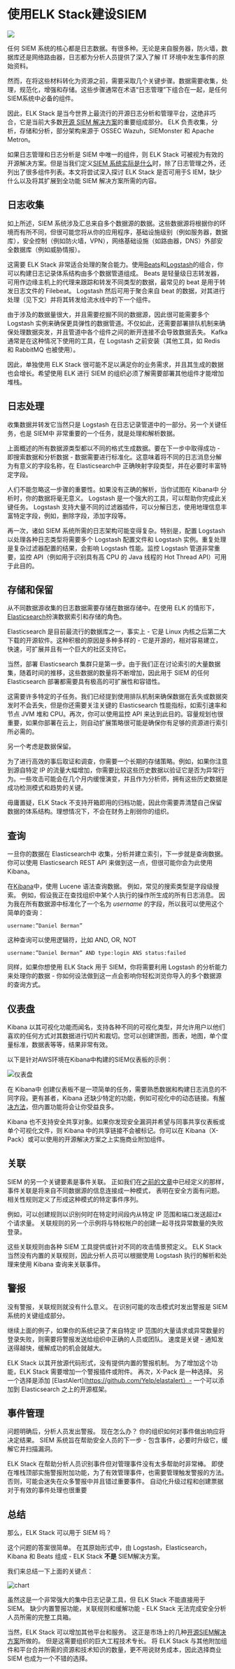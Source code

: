 # 使用ELK Stack建设SIEM

![](https://logz.io/wp-content/uploads/2018/06/using_the_elk_stack_for_siem_-_article.jpg)

任何 SIEM 系统的核心都是日志数据。有很多种。无论是来自服务器，防火墙，数据库还是网络路由器，日志都为分析人员提供了深入了解 IT 环境中发生事件的原始资料。

然而，在将这些材料转化为资源之前，需要采取几个关键步骤。数据需要收集，处理，规范化，增强和存储。这些步骤通常在术语“日志管理”下组合在一起，是任何 SIEM系统中必备的组件。

因此，ELK Stack 是当今世界上最流行的开源日志分析和管理平台，这绝非巧合，它是当前大多数[开源 SIEM 解决方案](https://logz.io/blog/open-source-siem-tools)的重要组成部分。 ELK 负责收集，分析，存储和分析，部分架构来源于 OSSEC Wazuh，SIEMonster 和 Apache Metron。

如果日志管理和日志分析是 SIEM 中唯一的组件，则 ELK Stack 可被视为有效的开源解决方案。但是当我们定义[SIEM 系统实际是什么](https://logz.io/blog/what-is-siem/)时，除了日志管理之外，还列出了很多组件列表。本文将尝试深入探讨 ELK Stack 是否可用于S IEM，缺少什么以及将其扩展到全功能 SIEM 解决方案所需的内容。

日志收集
--------------

如上所述，SIEM 系统涉及汇总来自多个数据源的数据。这些数据源将根据你的环境而有所不同，但很可能您将从你的应用程序，基础设施级别（例如服务器，数据库），安全控制（例如防火墙，VPN），网络基础设施（如路由器，DNS）外部安全数据库（例如威胁情报）。

这需要 ELK Stack 非常适合处理的聚合能力。使用[Beats](https://logz.io/blog/beats-tutorial/)和[Logstash](https://logz.io/blog/logstash-tutorial/)的组合，你可以构建日志记录体系结构由多个数据管道组成。 Beats 是轻量级日志转发器，可用作边缘主机上的代理来跟踪和转发不同类型的数据，最常见的 beat 是用于转发日志文件的 Filebeat。 Logstash 然后可用于聚合来自 beat 的数据，对其进行处理（见下文）并将其转发给流水线中的下一个组件。

由于涉及的数据量很大，并且需要挖掘不同的数据源，因此很可能需要多个 Logstash 实例来确保更具弹性的数据管道。不仅如此，还需要部署排队机制来确保处理数据突发，并且管道中各个组件之间的断开连接不会导致数据丢失。 Kafka 通常是在这种情况下使用的工具，在 Logstash 之前安装（其他工具，如 Redis 和 RabbitMQ 也被使用）。

因此，单独使用 ELK Stack 很可能不足以满足你的业务需求，并且其生成的数据也会增长。希望使用 ELK 进行 SIEM 的组织必须了解需要部署其他组件才能增加堆栈。

日志处理
--------------

收集数据并转发它当然只是 Logstash 在日志记录管道中的一部分。另一个关键任务，也是 SIEM中 非常重要的一个任务，就是处理和解析数据。

上面概述的所有数据源类型都以不同的格式生成数据。要在下一步中取得成功 - 即搜索数据和分析数据 - 数据需要进行标准化。这意味着将不同的日志消息分解为有意义的字段名称，在 Elasticsearch中 正确映射字段类型，并在必要时丰富特定字段。

人们不能忽略这一步骤的重要性。如果没有正确的解析，当你试图在 Kibana中 分析时，你的数据将毫无意义。 Logstash 是一个强大的工具，可以帮助你完成此关键任务。 Logstash 支持大量不同的过滤器插件，可以分解日志，使用地理信息丰富特定字段，例如，删除字段，添加字段等。

再一次，诸如 SIEM 系统所需的日志架构可能变得复杂。特别是，配置 Logstash 以处理各种日志类型将需要多个 Logstash 配置文件和 Logstash 实例。重复处理是复杂过滤器配置的结果，会影响 Logstash 性能。监控 Logstash 管道非常重要，监控 API（例如用于识别具有高 CPU 的 Java 线程的 Hot Thread API）可用于此目的。

存储和保留
---------------------

从不同数据源收集的日志数据需要存储在数据存储中。在使用 ELK 的情形下，[Elasticsearch](https://logz.io/blog/elasticsearch-tutorial/)扮演数据索引和存储的角色。

Elasticsearch 是目前最流行的数据库之一，事实上 - 它是 Linux 内核之后第二大下载的开源软件。这种积极的原因是多种多样的 - 它是开源的，相对容易建立，快速，可扩展并且有一个巨大的社区支持它。

当然，部署 Elasticsearch 集群只是第一步。由于我们正在讨论索引的大量数据集，随着时间的推移，这些数据的数量将不断增加，因此用于 SIEM 的任何 Elasticsearch 部署都需要具有极高的可扩展性和容错性。

这需要许多特定的子任务。我们已经提到使用排队机制来确保数据在丢失或数据突发时不会丢失，但是你还需要关注关键的 Elasticsearch 性能指标，如索引速率和节点 JVM 堆和 CPU。再次，你可以使用监控 API 来达到此目的。容量规划也很重要，如果你部署在云上，则自动扩展策略很可能是确保你有足够的资源进行索引所必需的。

另一个考虑是数据保留。

为了进行高效的事后取证和调查，你需要一个长期的存储策略。例如，如果你注意到源自特定 IP 的流量大幅增加，你需要比较这些历史数据以验证它是否为异常行为。一些攻击可能会在几个月内缓慢演变，并且作为分析师，拥有这些历史数据是成功检测模式和趋势的关键。

毋庸置疑，ELK Stack 不支持开箱即用的归档功能，因此你需要弄清楚自己保留数据的体系结构。理想情况下，不会在财务上削弱你的组织。

查询
--------

一旦你的数据在 Elasticsearch中 收集，分析并建立索引，下一步就是查询数据。 你可以使用 Elasticsearch REST API 来做到这一点，但很可能你会为此使用Kibana。

在[Kibana](https://logz.io/blog/kibana-tutorial/)中，使用 Lucene 语法查询数据。 例如，常见的搜索类型是字段级搜索。 例如，假设我正在查找组织中某个人执行的操作所生成的所有日志消息。 因为我在所有数据源中标准化了一个名为 _username_ 的字段，所以我可以使用这个简单的查询：

`username:”Daniel Berman”`

这种查询可以使用逻辑符，比如 AND, OR, NOT

`username:”Daniel Berman” AND type:login ANS status:failed`

同样，如果你想使用 ELK Stack 用于 SIEM，你将需要利用 Logstash 的分析能力来处理你的数据 - 你如何设法做到这一点会影响你轻松浏览你导入的多个数据源的查询方式。 

仪表盘
----------

Kibana 以其可视化功能而闻名，支持各种不同的可视化类型，并允许用户以他们喜欢的任何方式对其数据进行切片和裁切。您可以创建饼图，图表，地图，单个度量标准，数据表等等，结果非常有效。

以下是针对AWS环境在Kibana中构建的SIEM仪表板的示例：

![仪表盘](https://logz.io/wp-content/uploads/2018/06/image1.png)

在 Kibana中 创建仪表板不是一项简单的任务，需要熟悉数据和构建日志消息的不同字段。更有甚者，Kibana 还缺少特定的功能，例如可视化中的动态链接。有[解决方法](https://logz.io/blog/kibana-hacks/)，但内置功能将会让你受益良多。

Kibana 也不支持安全共享对象。如果你发现安全漏洞并希望与同事共享仪表板或单个可视化文件，则 Kibana 中的共享链接不会被标记。你可以在 Kibana（X-Pack）或可以使用的开源解决方案之上实施商业附加组件。

关联
-----------

SIEM 的另一个关键要素是事件关联。 正如我们在[之前的文章](https://logz.io/blog/what-is-siem/)中已经定义的那样，事件关联是将来自不同数据源的信息连接成一种模式， 表明在安全方面有问题。 相关性规则定义了形成这种模式的特定事件序列。

例如，可以创建规则以识别何时在特定时间段内从特定 IP 范围和端口发送超过x个请求量。 关联规则的另一个示例将与特权帐户的创建一起寻找异常数量的失败登录。

这些关联规则由各种 SIEM 工具提供或针对不同的攻击情景预定义。 ELK Stack 当然没有内置的关联规则，因此分析人员可以根据使用 Logstash 执行的解析和处理来使用 Kibana 查询来关联事件。

警报
------

没有警报，关联规则就没有什么意义。 在识别可能的攻击模式时发出警报是 SIEM 系统的关键组成部分。

继续上面的例子，如果你的系统记录了来自特定 IP 范围的大量请求或异常数量的登录失败，则需要将警报发送给组织中正确的人员或团队。 速度是关键 - 通知发送得越快，缓解成功的机会就越大。

ELK Stack 以其开放源代码形式，没有提供内置的警报机制。 为了增加这个功能，ELK Stack 需要增加一个警报插件或附件。 再次，X-Pack 是一种选择。 另一个选择是添加 [ElastAlert](https://github.com/Yelp/elastalert）- 一个可以添加到 Elasticsearch 之上的开源框架。

事件管理
-------------------

问题明确后，分析人员发出警报。 现在怎么办？ 你的组织如何对事件做出响应将决定结果。 SIEM 系统旨在帮助安全人员的下一步 - 包含事件，必要时升级它，缓解它并扫描漏洞。

ELK Stack 在帮助分析人员识别事件但对管理事件没有太多帮助时非常棒。 即使在堆栈顶部实施警报附加功能，为了有效管理事件，也需要管理触发警报的方法。 否则，可能会迷失在众多警报中并且错过重要事件。 自动化升级过程和创建票据对于有效的事件处理也很重要

总结
-------------

那么，ELK Stack 可以用于 SIEM 吗？

这个问题的答案很简单。 在其原始形式中，由 Logstash，Elasticsearch，Kibana 和 Beats 组成 - ELK Stack **不是** SIEM解决方案。

我们来总结一下上面的关键点：

![chart](https://logz.io/wp-content/uploads/2018/06/chart-1.png)

虽然这是一个非常强大的集中日志记录工具，但 ELK Stack 不能直接用于 SIEM。 缺少内置警报功能，关联规则和缓解功能 - ELK Stack 无法完成安全分析人员所需的完整工具箱。

当然，ELK Stack 可以增加其他平台和服务。 这正是市场上的几种[开源SIEM解决方案](https://logz.io/blog/open-source-siem-tools/)所做的。 但是这需要组织的巨大工程技术专长。 将 ELK Stack 与其他附加组件和平台合并所需的资源和技术知识的数量，更不用说财务成本，因此选择商业 SIEM 也成为一个不错的选择。
